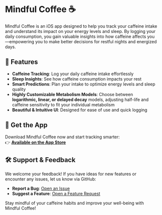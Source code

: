 # Mindful Coffee ☕  

Mindful Coffee is an iOS app designed to help you track your caffeine intake and understand its impact on your energy levels and sleep. By logging your daily consumption, you gain valuable insights into how caffeine affects you—empowering you to make better decisions for restful nights and energized days.  

## 🌟 Features  
- **Caffeine Tracking**: Log your daily caffeine intake effortlessly  
- **Sleep Insights**: See how caffeine consumption impacts your rest  
- **Smart Predictions**: Plan your intake to optimize energy levels and sleep quality  
- **Highly Customizable Metabolism Models**: Choose between **logarithmic, linear, or delayed decay** models, adjusting half-life and caffeine sensitivity to fit your individual metabolism  
- **Beautiful & Intuitive UI**: Designed for ease of use and quick logging  

## 🚀 Get the App  
Download Mindful Coffee now and start tracking smarter:  
👉 [**Available on the App Store**](https://apps.apple.com/us/app/mindful-coffee-tracks-caffeine/id6742878005)  

## 🛠️ Support & Feedback  
We welcome your feedback! If you have ideas for new features or encounter any issues, let us know via GitHub:  
- **Report a Bug**: [Open an Issue](https://github.com/aloth/mindful-coffee/issues/new?template=bug_report.md)  
- **Suggest a Feature**: [Open a Feature Request](https://github.com/aloth/mindful-coffee/issues/new?template=feature_request.md)  

Stay mindful of your caffeine habits and improve your well-being with Mindful Coffee!
